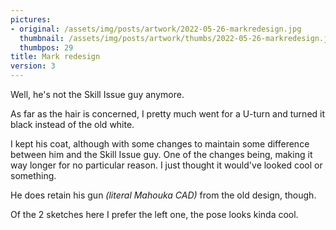 ```yaml
---
pictures:
- original: /assets/img/posts/artwork/2022-05-26-markredesign.jpg
  thumbnail: /assets/img/posts/artwork/thumbs/2022-05-26-markredesign.jpg
  thumbpos: 29
title: Mark redesign
version: 3
---
```


Well, he's not the Skill Issue guy anymore.

As far as the hair is concerned, I pretty much went for a U-turn and turned it black instead of the old white.

I kept his coat, although with some changes to maintain some difference between him and the Skill Issue guy.
One of the changes being, making it way longer for no particular reason.
I just thought it would've looked cool or something.

He does retain his gun *(literal Mahouka CAD)* from the old design, though.

Of the 2 sketches here I prefer the left one, the pose looks kinda cool.
